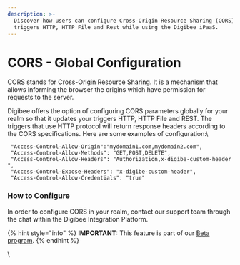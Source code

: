 ```yaml
---
description: >-
  Discover how users can configure Cross-Origin Resource Sharing (CORS) for
  triggers HTTP, HTTP File and Rest while using the Digibee iPaaS.
---
```


# CORS - Global Configuration

CORS stands for Cross-Origin Resource Sharing. It is a mechanism that allows informing the browser the origins which have permission for requests to the server.

Digibee offers the option of configuring CORS parameters globally for your realm so that it updates your triggers HTTP, HTTP File and REST. The triggers that use HTTP protocol will return response headers according to the CORS specifications. Here are some examples of configuration:\


```
 "Access-Control-Allow-Origin":"mydomain1.com,mydomain2.com",
 "Access-Control-Allow-Methods": "GET,POST,DELETE",
 "Access-Control-Allow-Headers": "Authorization,x-digibe-custom-header ",
 "Access-Control-Expose-Headers": "x-digibe-custom-header",
 "Access-Control-Allow-Credentials": "true"
```

### **How to Configure**

In order to configure CORS in your realm, contact our support team through the chat within the Digibee Integration Platform.

{% hint style="info" %}
**IMPORTANT:** This feature is part of our [Beta program](../../../general/beta-program.md).
{% endhint %}

\
